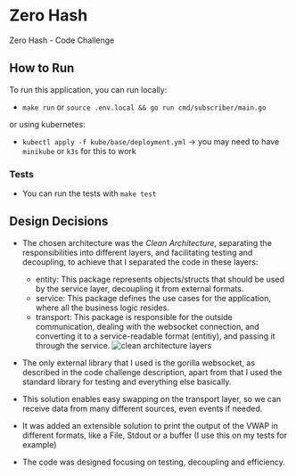 # Zero Hash

Zero Hash - Code Challenge


## How to Run

To run this application, you can run locally:
- `make run` or `source .env.local && go run cmd/subscriber/main.go`

or using kubernetes:

- `kubectl apply -f kube/base/deployment.yml` -> you may need to have `minikube` or `k3s` for this to work

### Tests

- You can run the tests with `make test`

## Design Decisions

- The chosen architecture was the *Clean Architecture*, separating the responsibilities into different layers, and
facilitating testing and decoupling, to achieve that I separated the code in these layers:
  - entity: This package represents objects/structs that should be used by the service layer, decoupling it from external formats.
  - service: This package defines the use cases for the application, where all the business logic resides.
  - transport: This package is responsible for the outside communication, dealing with the websocket connection, and converting it to a service-readable
  format (entitiy), and passing it through the service.
![clean architecture layers](https://www.virality.de/wp-content/uploads/2018/05/Clean-Architecture.png "clean architecture")

- The only external library that I used is the gorilla websocket, as described in the code challenge description, apart from that I used the standard library for testing and everything else basically.
- This solution enables easy swapping on the transport layer, so we can receive data from many different sources, even events if needed.
- It was added an extensible solution to print the output of the VWAP in different formats, like a File, Stdout or a buffer (I use this on my tests for example)
- The code was designed focusing on testing, decoupling and efficiency.
